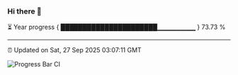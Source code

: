 ### Hi there 👋

⏳ Year progress { ██████████████████████▁▁▁▁▁▁▁▁ } 73.73 %

---

⏰ Updated on Sat, 27 Sep 2025 03:07:11 GMT

![Progress Bar CI](https://github.com/IshwaranRudhara/GIT-ACTION/workflows/Progress%20Bar%20CI/badge.svg)
